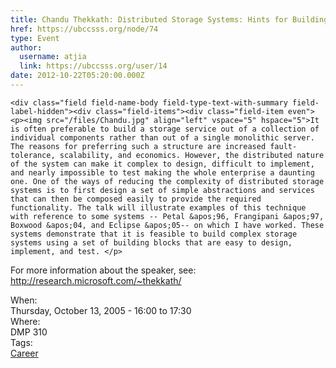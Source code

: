 ```yaml
---
title: Chandu Thekkath: Distributed Storage Systems: Hints for Building them when you can't dodge them 
href: https://ubccsss.org/node/74
type: Event
author:
  username: atjia
  link: https://ubccsss.org/user/14
date: 2012-10-22T05:20:00.000Z
---
```



    <div class="field field-name-body field-type-text-with-summary field-label-hidden"><div class="field-items"><div class="field-item even"><p><img src="/files/Chandu.jpg" align="left" vspace="5" hspace="5">It is often preferable to build a storage service out of a collection of individual components rather than out of a single monolithic server. The reasons for preferring such a structure are increased fault-tolerance, scalability, and economics. However, the distributed nature of the system can make it complex to design, difficult to implement, and nearly impossible to test making the whole enterprise a daunting one. One of the ways of reducing the complexity of distributed storage systems is to first design a set of simple abstractions and services that can then be composed easily to provide the required functionality. The talk will illustrate examples of this technique with reference to some systems -- Petal &apos;96, Frangipani &apos;97, Boxwood &apos;04, and Eclipse &apos;05-- on which I have worked. These systems demonstrate that it is feasible to build complex storage systems using a set of building blocks that are easy to design, implement, and test. </p>
<p>For more information about the speaker, see:  <a href="http://research.microsoft.com/~thekkath/">http://research.microsoft.com/~thekkath/</a></p>
<!--break--></div></div></div><div class="field field-name-field-dates field-type-datetime field-label-above"><div class="field-label">When:&#xA0;</div><div class="field-items"><div class="field-item even"><span class="date-display-single">Thursday, October 13, 2005 - <span class="date-display-range"><span class="date-display-start">16:00</span> to <span class="date-display-end">17:30</span></span></span></div></div></div><div class="field field-name-field-location field-type-text field-label-above"><div class="field-label">Where:&#xA0;</div><div class="field-items"><div class="field-item even">DMP 310</div></div></div>    <footer>
    <div class="field field-name-field-tags field-type-taxonomy-term-reference field-label-above"><div class="field-label">Tags:&#xA0;</div><div class="field-items"><div class="field-item even"><a href="/career">Career</a></div></div></div>      </footer>
    
